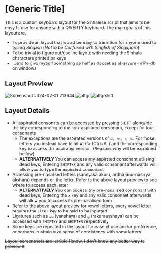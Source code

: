 # \[Generic Title]
This is a custom keyboard layout for the Sinhalese script that aims to be easy to use for anyone with a QWERTY keyboard. 
The main goals of this layout are,
- To provide an layout that would be easy to transition for anyone used to typing *Singlish* (*Not to be Confused with Singlish of Singapore*)
- To be trivial to figure out/use the layout with needing the Sinhala characters printed on keys
- ...and to give myself something as half as decent as [sl-sayura-m17n-db](https://github.com/mike-fabian/m17n-db-sayura) on windows

## Layout Preview
![Screenshot 2024-02-01 213644](https://github.com/AdelinaM17n/Semi-Phonetic-Whatever-Sinhala-Keyboard-Layout/assets/66691814/d52576aa-d6e0-4d1c-a3eb-57b8f6509c16)
![altgr](https://github.com/AdelinaM17n/Semi-Phonetic-Whatever-Sinhala-Keyboard-Layout/assets/66691814/607ab4cc-9a9a-4fdd-94f8-f9e18cdd8817)
![altgrshift](https://github.com/AdelinaM17n/Semi-Phonetic-Whatever-Sinhala-Keyboard-Layout/assets/66691814/3fecf41b-3829-4575-a7f8-f172c5f849c7)

## Layout Details
- All aspirated consonats can be accessed by pressing `SHIFT` alongside the key corresponding to the non-aspirated consonant, except for four consonants
  - The exceptions are the aspirated versions of `ට, ත, ද, ඩ`. For those letters you instead have to hit `AltGr` (Ctrl+Alt) and the corresponding key to access the aspirated version. (Reasons why will be explained bellow)
  - **ALTERNATIVELY** You can access any aspirated consonant utilising dead keys, Entering `SHIFT+X` and any valid consonant afterwards will allow you to type the aspirated consonant
- Accessing pre-nasalised letters (sannyaka akuru, ardha-anu-nasikya akshara) depends on the letter, Refer to the above layout preview to see where to access each letter
  - **ALTERNATIVELY** You can access any pre-nasalised consonant with dead keys, Entering the `x` key and any valid consonant afterwards will allow you to access its pre-nasalised form
- Refer to the above layout preview for vowel letters, every vowel letter requires the `altGr` key to be held to be inputted
- Ligatures such as `ක්‍ය` (yanshaya) and `ක්‍ර` (rakaraanshaya) can be accessed with `SHIFT+Y` and `SHIFT+R` respectively
- Some keys are repeated in the layout for ease of use and/or preference, or perhaps to attain fake sense of consistency with some letters
   
~~Layout screenshots are terrible I know, I don't know any better way to preview it~~
